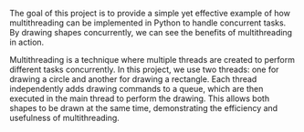 The goal of this project is to provide a simple yet effective example of how multithreading can be implemented in Python to handle concurrent tasks. By drawing shapes concurrently, we can see the benefits of multithreading in action.


Multithreading is a technique where multiple threads are created to perform different tasks concurrently. In this project, we use two threads: one for drawing a circle and another for drawing a rectangle. Each thread independently adds drawing commands to a queue, which are then executed in the main thread to perform the drawing. This allows both shapes to be drawn at the same time, demonstrating the efficiency and usefulness of multithreading.
